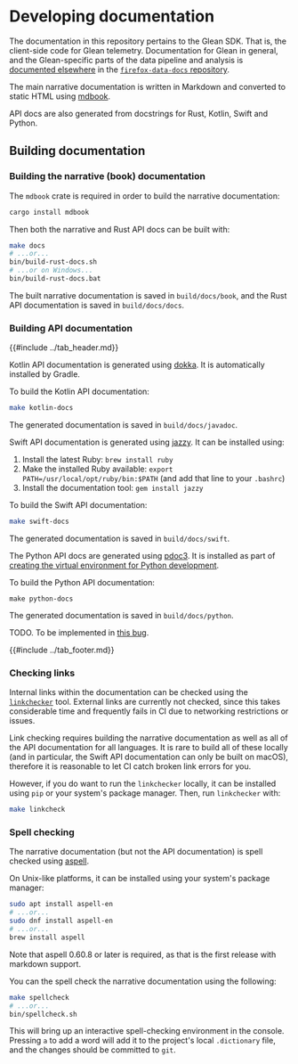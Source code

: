 # Developing documentation

The documentation in this repository pertains to the Glean SDK.  That is, the client-side code for Glean telemetry.
Documentation for Glean in general, and the Glean-specific parts of the data pipeline and analysis is [documented elsewhere](https://docs.telemetry.mozilla.org/concepts/glean/glean.html) in the [`firefox-data-docs` repository](https://github.com/mozilla/firefox-data-docs).

The main narrative documentation is written in Markdown and converted to static HTML using [mdbook](https://rust-lang.github.io/mdBook/).

API docs are also generated from docstrings for Rust, Kotlin, Swift and Python.

## Building documentation

### Building the narrative (book) documentation

The `mdbook` crate is required in order to build the narrative documentation:

```sh
cargo install mdbook
```

Then both the narrative and Rust API docs can be built with:

```sh
make docs
# ...or...
bin/build-rust-docs.sh
# ...or on Windows...
bin/build-rust-docs.bat
```

The built narrative documentation is saved in `build/docs/book`, and the Rust API documentation is saved in `build/docs/docs`.

### Building API documentation

{{#include ../tab_header.md}}

<div data-lang="Kotlin" class="tab">

Kotlin API documentation is generated using [dokka](https://github.com/Kotlin/dokka).
It is automatically installed by Gradle.

To build the Kotlin API documentation:

```sh
make kotlin-docs
```

The generated documentation is saved in `build/docs/javadoc`.

</div>

<div data-lang="Swift" class="tab">

Swift API documentation is generated using [jazzy](https://github.com/realm/jazzy). 
It can be installed using:

1. Install the latest Ruby: `brew install ruby`
2. Make the installed Ruby available: `export PATH=/usr/local/opt/ruby/bin:$PATH` (and add that line to your `.bashrc`)
3. Install the documentation tool: `gem install jazzy`

To build the Swift API documentation:

```sh
make swift-docs
```

The generated documentation is saved in `build/docs/swift`.

</div>

<div data-lang="Python" class="tab">

The Python API docs are generated using [pdoc3](https://pdoc3.github.io/pdoc/).
It is installed as part of [creating the virtual environment for Python development](python/setting-up-python-build-environment.html#create-a-virtual-environment).

To build the Python API documentation:

```
make python-docs
```

The generated documentation is saved in `build/docs/python`.

</div>

<div data-lang="C#" class="tab">

TODO. To be implemented in [this bug](https://bugzilla.mozilla.org/show_bug.cgi?id=1648410).

</div>

{{#include ../tab_footer.md}}

### Checking links

Internal links within the documentation can be checked using the [`linkchecker`](http://wummel.github.io/linkchecker/) tool.
External links are currently not checked, since this takes considerable time and frequently fails in CI due to networking restrictions or issues.

Link checking requires building the narrative documentation as well as all of the API documentation for all languages.
It is rare to build all of these locally (and in particular, the Swift API documentation can only be built on macOS), therefore it is reasonable to let CI catch broken link errors for you.

However, if you do want to run the `linkchecker` locally, it can be installed
using `pip` or your system's package manager. Then, run `linkchecker` with:

```sh
make linkcheck
```

### Spell checking

The narrative documentation (but not the API documentation) is spell checked using [aspell](http://aspell.net/).

On Unix-like platforms, it can be installed using your system's package manager:

```sh
sudo apt install aspell-en
# ...or...
sudo dnf install aspell-en
# ...or...
brew install aspell
```

Note that aspell 0.60.8 or later is required, as that is the first release with markdown support.

You can the spell check the narrative documentation using the following:

```sh
make spellcheck
# ...or...
bin/spellcheck.sh
```

This will bring up an interactive spell-checking environment in the console.
Pressing `a` to add a word will add it to the project's local `.dictionary` file, and the changes should be committed to `git`.



